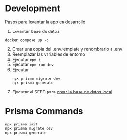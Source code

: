 # Development

Pasos para levantar la app en desarrollo

1. Levantar Base de datos

```
docker compose up -d
```

2. Crear una copia del .env.template y renombrarlo a .env
3. Reemplazar las variables de entorno
4. Ejecutar `npm i`
5. Ejecutar `npm run dev`
6. Ejecutar
   ```
   npx prisma migrate dev
   npx prisma generate

   ```
7. Ejecutar el SEED para [crear la base de datos local](localhost:3000/api/seed)

# Prisma Commands

```
npx prisma init
npx prisma migrate dev
npx prisma generate
```
